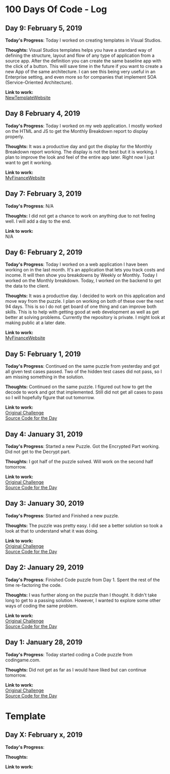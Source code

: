 # 100 Days Of Code - Log

## Day 9: February 5, 2019

**Today's Progress**: 
Today I worked on creating templates in Visual Studios. 

**Thoughts:** 
Visual Studios templates helps you have a standard way of defining the structure, layout and flow of any type of application from a source app. After the definition you can create the same baseline app with the click of a button. This will save time in the future if you want to create a new App of the same architecture. I can see this being very useful in an Enterprise setting, and even more so for companies that implement SOA (Service-Oriented Architecture).

**Link to work:** <br> 
[NewTemplateWebsite](https://github.com/skullbone55/TemplateWeb)

## Day 8 February 4, 2019

**Today's Progress**: 
Today I worked on my web application. I mostly worked on the HTML and JS to get the Monthly Breakdown report to display properly. 

**Thoughts:** 
It was a productive day and got the display for the Monthly Breakdown report working. The display is not the best but it is working. I plan to improve the look and feel of the entire app later. Right now I just want to get it working. 

**Link to work:** <br> 
[MyFinanceWebsite](https://github.com/skullbone55/MyFinanceWebsite)

## Day 7: February 3, 2019

**Today's Progress**: 
N/A

**Thoughts:** 
I did not get a chance to work on anything due to not feeling well. I will add a day to the end.

**Link to work:** <br> 
N/A

## Day 6: February 2, 2019

**Today's Progress**: 
Today I worked on a web application I have been working on in the last month. It's an application that lets you track costs and income. It will then show you breakdowns by Weekly or Monthly. Today I worked on the Monthly breakdown. Today, I worked on the backend to get the data to the client. 

**Thoughts:** 
It was a productive day. I decided to work on this application and move way from the puzzle. I plan on working on both of these over the next 94 days. This is so I do not get board of one thing and can improve both skills. This is to help with getting good at web development as well as get better at solving problems. Currently the repository is private. I might look at making public at a later date.

**Link to work:** <br> 
[MyFinanceWebsite](https://github.com/skullbone55/MyFinanceWebsite)

## Day 5: February 1, 2019

**Today's Progress**: 
Continued on the same puzzle from yesterday and got all given test cases passed. Two of the hidden test cases did not pass, so I am missing something in the solution.

**Thoughts:** 
Continued on the same puzzle. I figured out how to get the decode to work and got that implemented. Still did not get all cases to pass so I will hopefully figure that out tomorrow. 
 
**Link to work:** <br> 
[Original Challenge](https://www.codingame.com/ide/puzzle/encryptiondecryption-of-enigma-machine)<br>
[Source Code for the Day](https://github.com/skullbone55/CodeProjectChallenges/tree/master/CodeProjectChallenges)

## Day 4: January 31, 2019

**Today's Progress**: 
Started a new Puzzle. Got the Encrypted Part working. Did not get to the Decrypt part.

**Thoughts:** 
I got half of the puzzle solved. Will work on the second half tomorrow.

**Link to work:** <br> 
[Original Challenge](https://www.codingame.com/ide/puzzle/encryptiondecryption-of-enigma-machine)<br>
[Source Code for the Day](https://github.com/skullbone55/CodeProjectChallenges/tree/master/CodeProjectChallenges)


## Day 3: January 30, 2019

**Today's Progress**: 
Started and Finished a new puzzle.  

**Thoughts:** 
The puzzle was pretty easy. I did see a better solution so took a look at that to understand what it was doing.

**Link to work:** <br> 
[Original Challenge](https://www.codingame.com/ide/puzzle/the-river-i-)<br>
[Source Code for the Day](https://github.com/skullbone55/CodeProjectChallenges/tree/master/CodeProjectChallenges)

## Day 2: January 29, 2019

**Today's Progress**:
Finished Code puzzle from Day 1. Spent the rest of the time re-factoring the code.

**Thoughts:** 
I was further along on the puzzle than I thought. It didn't take long to get to a passing solution. However, I wanted to explore some other ways of coding the same problem.  

**Link to work:** <br> 
[Original Challenge](https://www.codingame.com/ide/puzzle/rooks-movements) <br>
[Source Code for the Day](https://github.com/skullbone55/CodeProjectChallenges/tree/master/CodeProjectChallenges)


## Day 1: January 28, 2019

**Today's Progress**: 
Today started coding a Code puzzle from codingame.com.

**Thoughts:** 
Did not get as far as I would have liked but can continue tomorrow.

**Link to work:** <br> 
[Original Challenge](https://www.codingame.com/ide/puzzle/rooks-movements) <br>
[Source Code for the Day](https://github.com/skullbone55/CodeProjectChallenges/tree/master/CodeProjectChallenges)


# Template #
## Day X: February x, 2019

**Today's Progress**: 

**Thoughts:** 

**Link to work:** <br> 

